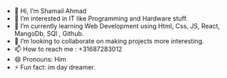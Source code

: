 - 👋 Hi, I’m Shamail Ahmad
- 👀 I’m interested in IT like Programming and Hardware stuff.
- 🌱 I’m currently learning Web Development using Html, Css, JS, React, MangoDb, SQl , Github.
- 💞️ I’m looking to collaborate on making projects more interesting.
- 📫 How to reach me : +31687283012
- 😄 Pronouns: Him
- ⚡ Fun fact: im day dreamer.

<!---
Shumail97/Shumail97 is a ✨ special ✨ repository because its `README.md` (this file) appears on your GitHub profile.
You can click the Preview link to take a look at your changes.
--->
